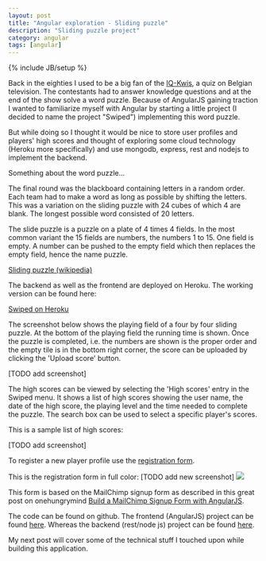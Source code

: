 ```yaml
---
layout: post
title: "Angular exploration - Sliding puzzle"
description: "Sliding puzzle project"
category: angular
tags: [angular]
---
```

{% include JB/setup %}


Back in the eighties I used to be a big fan of the <a href="http://nl.wikipedia.org/wiki/De_IQ-Kwis">IQ-Kwis</a>, a quiz on Belgian television. The contestants had to answer knowledge questions and at the end of the show solve a word puzzle. Because of AngularJS gaining traction I wanted to familiarize myself with Angular by starting a little project (I decided to name the project "Swiped") implementing this word puzzle.

But while doing so I thought it would be nice to store user profiles and players' high scores and thought of exploring some cloud technology (Heroku more specifically) and use mongodb, express, rest and nodejs to implement the backend.

Something about the word puzzle...

The final round was the blackboard containing letters in a random order. Each team had to make a word as long as possible by shifting the letters. This was a variation on the sliding puzzle with 24 cubes of which 4 are blank. The longest possible word consisted of 20 letters.

The slide puzzle is a puzzle on a plate of 4 times 4 fields. In the most common variant the 15 fields are numbers, the numbers 1 to 15. One field is empty. A number can be pushed to the empty field which then replaces the empty field, hence the name puzzle.

<a href="http://en.wikipedia.org/wiki/Sliding_puzzle">Sliding puzzle (wikipedia)</a>

The backend as well as the frontend are deployed on Heroku. The working version can be found here:

<a href="http://swiped.herokuapp.com">Swiped on Heroku</a>

The screenshot below shows the playing field of a four by four sliding puzzle. At the bottom of the playing field the running time is shown. Once the puzzle is completed, i.e. the numbers are shown is the proper order and the empty tile is in the bottom right corner, the score can be uploaded by clicking the 'Upload score' button.

[TODO add screenshot]

The high scores can be viewed by selecting the 'High scores' entry in the Swiped menu. It shows a list of high scores showing the user name, the date of the high score, the playing level and the time needed to complete the puzzle. The search box can be used to select a specific player's scores.

This is a sample list of high scores:

[TODO add screenshot]

To register a new player profile use the <a href="http://swiped.herokuapp.com/register.html">registration form</a>. 

This is the registration form in full color:
[TODO add new screenshot]
<img src="http://swiped.herokuapp.com/images/swiped-register.jpg">

This form is based on the MailChimp signup form as described in this great post on onehungrymind <a href="http://onehungrymind.com/build-mailchimp-signup-form-angularjs/">Build a MailChimp Signup Form with AngularJS</a>.

The code can be found on github. The frontend (AngularJS) project can be found <a href="https://github.com/wwillems/swiped.git">here</a>. Whereas the backend (rest/node js) project can be found <a href="https://github.com/wwillems/scoreapi.git">here</a>.

My next post will cover some of the technical stuff I touched upon while building this application.
